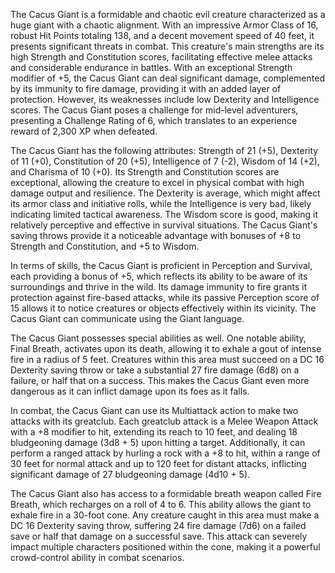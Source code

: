 The Cacus Giant is a formidable and chaotic evil creature characterized as a huge giant with a chaotic alignment. With an impressive Armor Class of 16, robust Hit Points totaling 138, and a decent movement speed of 40 feet, it presents significant threats in combat. This creature's main strengths are its high Strength and Constitution scores, facilitating effective melee attacks and considerable endurance in battles. With an exceptional Strength modifier of +5, the Cacus Giant can deal significant damage, complemented by its immunity to fire damage, providing it with an added layer of protection. However, its weaknesses include low Dexterity and Intelligence scores. The Cacus Giant poses a challenge for mid-level adventurers, presenting a Challenge Rating of 6, which translates to an experience reward of 2,300 XP when defeated.

The Cacus Giant has the following attributes: Strength of 21 (+5), Dexterity of 11 (+0), Constitution of 20 (+5), Intelligence of 7 (-2), Wisdom of 14 (+2), and Charisma of 10 (+0). Its Strength and Constitution scores are exceptional, allowing the creature to excel in physical combat with high damage output and resilience. The Dexterity is average, which might affect its armor class and initiative rolls, while the Intelligence is very bad, likely indicating limited tactical awareness. The Wisdom score is good, making it relatively perceptive and effective in survival situations. The Cacus Giant's saving throws provide it a noticeable advantage with bonuses of +8 to Strength and Constitution, and +5 to Wisdom.

In terms of skills, the Cacus Giant is proficient in Perception and Survival, each providing a bonus of +5, which reflects its ability to be aware of its surroundings and thrive in the wild. Its damage immunity to fire grants it protection against fire-based attacks, while its passive Perception score of 15 allows it to notice creatures or objects effectively within its vicinity. The Cacus Giant can communicate using the Giant language.

The Cacus Giant possesses special abilities as well. One notable ability, Final Breath, activates upon its death, allowing it to exhale a gout of intense fire in a radius of 5 feet. Creatures within this area must succeed on a DC 16 Dexterity saving throw or take a substantial 27 fire damage (6d8) on a failure, or half that on a success. This makes the Cacus Giant even more dangerous as it can inflict damage upon its foes as it falls.

In combat, the Cacus Giant can use its Multiattack action to make two attacks with its greatclub. Each greatclub attack is a Melee Weapon Attack with a +8 modifier to hit, extending its reach to 10 feet, and dealing 18 bludgeoning damage (3d8 + 5) upon hitting a target. Additionally, it can perform a ranged attack by hurling a rock with a +8 to hit, within a range of 30 feet for normal attack and up to 120 feet for distant attacks, inflicting significant damage of 27 bludgeoning damage (4d10 + 5).

The Cacus Giant also has access to a formidable breath weapon called Fire Breath, which recharges on a roll of 4 to 6. This ability allows the giant to exhale fire in a 30-foot cone. Any creature caught in this area must make a DC 16 Dexterity saving throw, suffering 24 fire damage (7d6) on a failed save or half that damage on a successful save. This attack can severely impact multiple characters positioned within the cone, making it a powerful crowd-control ability in combat scenarios.